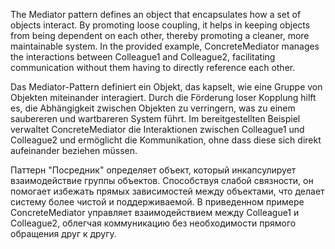 The Mediator pattern defines an object that encapsulates how a set of objects interact. By promoting loose coupling, it helps in keeping objects from being dependent on each other, thereby promoting a cleaner, more maintainable system. In the provided example, ConcreteMediator manages the interactions between Colleague1 and Colleague2, facilitating communication without them having to directly reference each other.

Das Mediator-Pattern definiert ein Objekt, das kapselt, wie eine Gruppe von Objekten miteinander interagiert. Durch die Förderung loser Kopplung hilft es, die Abhängigkeit zwischen Objekten zu verringern, was zu einem saubereren und wartbareren System führt. Im bereitgestellten Beispiel verwaltet ConcreteMediator die Interaktionen zwischen Colleague1 und Colleague2 und ermöglicht die Kommunikation, ohne dass diese sich direkt aufeinander beziehen müssen.

Паттерн "Посредник" определяет объект, который инкапсулирует взаимодействие группы объектов. Способствуя слабой связности, он помогает избежать прямых зависимостей между объектами, что делает систему более чистой и поддерживаемой. В приведенном примере ConcreteMediator управляет взаимодействием между Colleague1 и Colleague2, облегчая коммуникацию без необходимости прямого обращения друг к другу.

